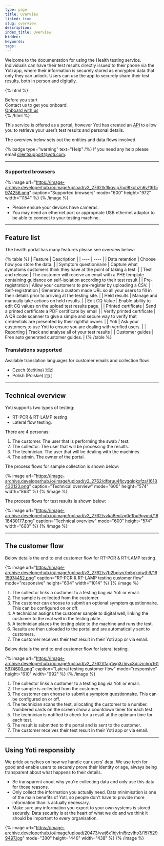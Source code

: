 ```yaml
---
type: page
title: Overview
listed: true
slug: overview
description: 
index_title: Overview
hidden: 
keywords: 
tags: 
---
```


Welcome to the documentation for using the Health testing service. Individuals can have their test results directly issued to their phone via the Yoti app, where their information is securely stored as encrypted data that only they can unlock. Users can use the app to securely share their test results, both in person and digitally.

{% html %}
<div class="alert-BYS">
   <div class="alert-title" id="BYS">
      Before you start
   </div>
   <div class="alert-text" >
Contact us to get you onboard.  </div>
   <div class="alert-links"> 
      <a  target="_self" href="mailto:clientsupport@yoti.com"> Onboard with us </a>
   </div>
</div>
{% /html %}

This service is offered as a portal, however Yoti has created an [API](https://developers.yoti.com/health/integration-guide) to allow you to retrieve your user’s test results and personal details.

The overview below sets out the entities and data flows involved.

{% badge type="warning" text="Help" /%} If you need any help please email [clientsupport@yoti.com](mailto:clientsupport@yoti.com).

---

### Supported browsers

{% image url="https://image-archive.developerhub.io/image/upload/v2_2762/kflkqvip7po9tkohzh6v/1615974256.png" caption="Supported browsers" mode="600" height="972" width="1154" %}
{% /image %}

- Please ensure your devices have cameras. 
- You may need an ethernet port or appropriate USB ethernet adaptor to be able to connect to your testing machine.

---

## Feature list

The health portal has many features please see overview below:

{% table %}
| Feature | Description | 
| ---- | ---- | 
| Data retention | Choose how you store the data. | 
| Symptom questionnaire | Capture what symptoms customers think they have at the point of taking a test. | 
| Test and release | The customer will receive an email with a PHE template containing guidance on self-isolation according to their test result | 
| Pre-registration | Allow your customers to pre-register by uploading a CSV. | 
| Self-registration | Generate a custom made URL so all your users to fill in their details prior to arriving at the testing site. | 
| Held results | Manage and manually take actions on held results. | 
| Edit CQ Value | Enable ability to edit CQ values on the upload test results page. | 
| Printed certificate | Send a printed certificate a PDF certificate by email | 
| Verify printed certificate | A QR code scanner to give a simple and secure way to verify that credentials are presented by their rightful owner. | 
| Yoti | Ask your customers to use Yoti to ensure you are dealing with verified users. | 
| Reporting | Track and analyse all of your test results | 
| Customer guides | Free auto generated customer guides. | 
{% /table %}

### Translations supported

Available translation languages for customer emails and collection flow:

- Czech (čeština) 🇨🇿
- Polish (Polskie) 🇵🇱

---

## Technical overview

Yoti supports two types of testing:

- RT-PCR & RT-LAMP testing
- Lateral flow testing. 

There are 4 personas:

1. The customer. The user that is performing the swab / test. 
2. The collector. The user that will be processing the results. 
3. The technician. The user that will be dealing with the machines.
4. The admin. The owner of the portal.

The process flows for sample collection is shown below:

{% image url="https://image-archive.developerhub.io/image/upload/v2_2762/dfbruu4fjcygqlqkxfza/1618430123.png" caption="Technical overview" mode="600" height="574" width="863" %}
{% /image %}

The process flows for test results is shown below:

{% image url="https://image-archive.developerhub.io/image/upload/v2_2762/vvka8eolzg0e1bu9gymd/1618430177.png" caption="Technical overview" mode="600" height="574" width="663" %}
{% /image %}

---

## The customer flow

Below details the end to end customer flow for RT-PCR & RT-LAMP testing.

{% image url="https://image-archive.developerhub.io/image/upload/v2_2762/v7b2bqiyv7m5gkoiwth9/1615974452.png" caption="RT-PCR & RT-LAMP testing customer flow" mode="responsive" height="604" width="1014" %}
{% /image %}

1. The collector links a customer to a testing bag via Yoti or email.
2. The sample is collected from the customer.
3. The customer can choose to submit an optional symptom questionnaire. This can be configured on or off. 
4. A technician assigns the customer sample to digital well, linking the customer to the real well in the testing plate.
5. A technician places the testing plate to the machine and runs the test.
6. Results are then uploaded to the portal and are automatically sent to customers.
7. The customer receives their test result in their Yoti app or via email.

Below details the end to end customer flow for lateral testing.

{% image url="https://image-archive.developerhub.io/image/upload/v2_2762/ffap1wg3zhjvx3dczmhq/1615974600.png" caption="Lateral testing customer flow" mode="responsive" height="610" width="992" %}
{% /image %}

1. The collector links a customer to a testing bag via Yoti or email.
2. The sample is collected from the customer.
3. The customer can choose to submit a symptom questionnaire. This can be configured on or off. 
4. The technician scans the test, allocating the customer to a number. Numbered cards on the screen show a countdown timer for each test.
5. The technician is notified to check for a result at the optimum time for each test.
6. The result is submitted to the portal and is sent to the customer.
7. The customer receives their test result in their Yoti app or via email.

---

## Using Yoti responsibly

We pride ourselves on how we handle our users' data. We use tech for good and enable users to securely prove their identity or age, always being transparent about what happens to their details.

- Be transparent about why you're collecting data and only use this data for those reasons.
- Only collect the information you actually need. Data minimisation is one of the main benefits of Yoti, so people don't have to provide more information than is actually necessary.
- Make sure any information you export to your own systems is stored securely. Data security is at the heart of what we do and we think it should be important to every organisation.

{% image url="https://image-archive.developerhub.io/image/upload/20473/vwj6x1hjvfni5rzvlho3/1575299497.jpg" mode="300" height="440" width="438" %}
{% /image %}
